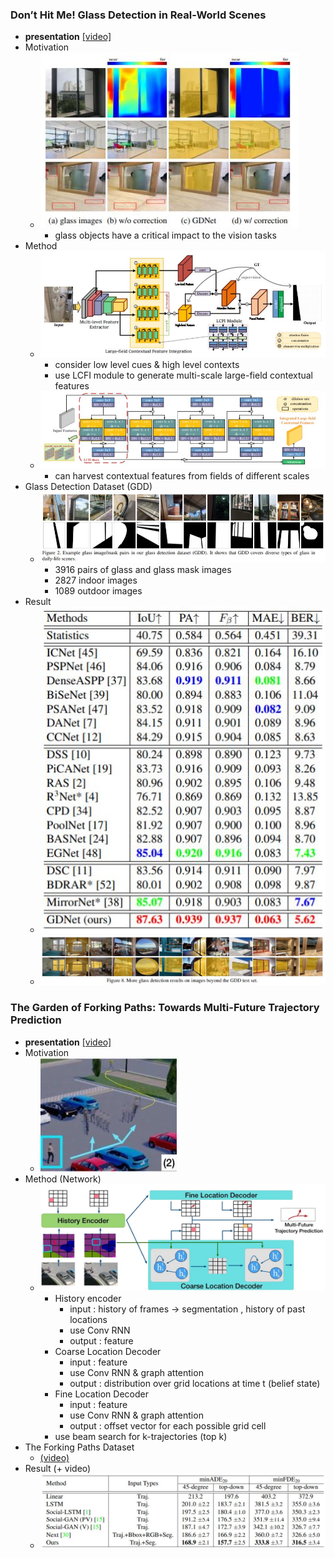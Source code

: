 ### Don’t Hit Me! Glass Detection in Real-World Scenes
- **presentation** [[video]](http://cvpr20.com/event/dont-hit-me-glass-detection-in-real-world-scenes2nd-time/)
- Motivation
    - ![motive](./img/Don't_Hit_Me_motive.PNG)
        - glass objects have a critical impact to the vision tasks
- Method
    - ![netword](./img/Don't_Hit_Me_Netword.PNG)
        - consider low level cues & high level contexts
        - use LCFI module to generate multi-scale large-field contextual features
    - ![module](./img/Don't_Hit_Me_LCFI_module.PNG)
        - can harvest contextual features from fields of different scales
- Glass Detection Dataset (GDD)
    - ![dataset](./img/Don't_Hit_Me_Dataset.PNG)
        - 3916 pairs of glass and glass mask images
        - 2827 indoor images
        - 1089 outdoor images
- Result
    - ![result](./img/Don't_Hit_Me_result.PNG)
    - ![result_image](./img/Don't_Hit_Me_result_image.PNG)

### The Garden of Forking Paths: Towards Multi-Future Trajectory Prediction
- **presentation** [[video]](http://cvpr20.com/event/the-garden-of-forking-paths-towards-multi-future-trajectory-prediction/)
- Motivation
    - ![motive](./img/Forking_Pahts_motive.PNG)
- Method (Network)
    - ![network](./img/Forking_Pahts_network.PNG)
        - History encoder
            - input : history of frames -> segmentation , history of past locations
            - use Conv RNN
            - output : feature
        - Coarse Location Decoder
            - input : feature
            - use Conv RNN & graph attention 
            - output : distribution over grid locations at time t (belief state) 
        - Fine Location Decoder
            - input : feature
            - use Conv RNN & graph attention
            - output : offset vector for each possible grid cell
        - use beam search for k-trajectories (top k)
- The Forking Paths Dataset
    - [(video)](https://youtu.be/RW45YQHxIhk)
- Result (+ video)
    - ![result](./img/Forking_Pahts_result.PNG)


